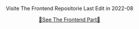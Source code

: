 <p align="center">
  Visite The Frontend Repositorie Last Edit in 2022-08
</p>

<p align="center">
  <a href="https://github.com/mohamedBelalia/aircar-frontend">🤖See The Frontend Part🤖</a>
</p>
